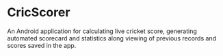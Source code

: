 # CricScorer
An Android application for calculating live cricket score, generating automated scorecard and statistics along viewing of previous records and scores saved in the app.
